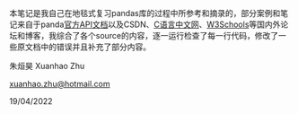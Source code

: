 本笔记是我自己在地毯式复习pandas库的过程中所参考和摘录的，部分案例和笔记来自于panda[官方API文档](https://pandas.pydata.org/docs/reference/index.html)以及CSDN、[C语言中文网](http://c.biancheng.net/pandas/what-is-pandas.html)、[W3Schools](https://www.w3schools.com/python/pandas/default.asp)等国内外论坛和博客，我综合了各个source的内容，逐一运行检查了每一行代码，修改了一些原文档中的错误并且补充了部分内容。

朱烜昊 Xuanhao Zhu 

xuanhao.zhu@hotmail.com

19/04/2022